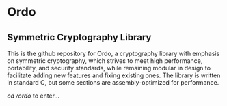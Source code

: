 Ordo
==============

Symmetric Cryptography Library
--------------

This is the github repository for Ordo, a cryptography library with emphasis on symmetric cryptography, which strives to meet high performance, portability, and security standards, while remaining modular in design to facilitate adding new features and fixing existing ones. The library is written in standard C, but some sections are assembly-optimized for performance.

*cd /ordo* to enter...

